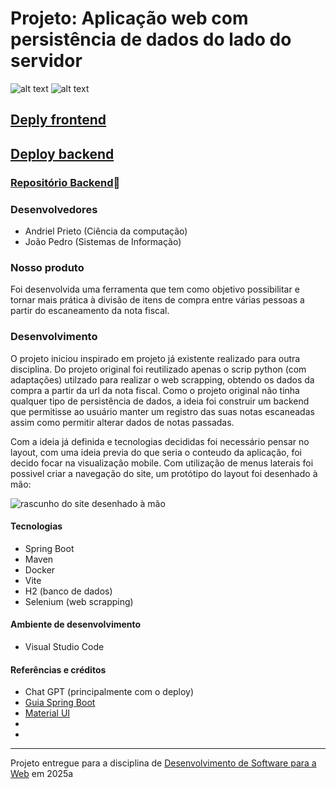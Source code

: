 # Projeto: Aplicação web com persistência de dados do lado do servidor

![alt text](gif-login-1.gif) ![alt text](gif-homeetc-1.gif)

## [Deply frontend](https://project3-2025a-andriel-joao.vercel.app)
## [Deploy backend](https://divide-ai-backend-1.onrender.com)

### [Repositório Backend](https://github.com/apfmota/divide-ai-backend)🔗

### Desenvolvedores
- Andriel Prieto (Ciência da computação)
- João Pedro (Sistemas de Informação)

### Nosso produto

Foi desenvolvida uma ferramenta que tem como objetivo possibilitar e tornar mais prática à divisão de itens de compra entre várias pessoas a partir do escaneamento da nota fiscal.


### Desenvolvimento

O projeto iniciou inspirado em projeto já existente realizado para outra disciplina. Do projeto original foi reutilizado apenas o scrip python (com adaptações) utilzado para realizar o web scrapping, obtendo os dados da compra a partir da url da nota fiscal. Como o projeto original não tinha qualquer tipo de persistência de dados, a ideia foi construir um backend que permitisse ao usuário manter um registro das suas notas escaneadas assim como permitir alterar dados de notas passadas.

Com a ideia já definida e tecnologias decididas foi necessário pensar no layout, com uma ideia previa do que seria o conteudo da aplicação, foi decido focar na visualização mobile. Com utilização de menus laterais foi possivel criar a navegação do site, um protótipo do layout foi desenhado à mão:

![rascunho do site desenhado à mão](rascunho-divide-ai.jpg)


#### Tecnologias

- Spring Boot
- Maven
- Docker
- Vite
- H2 (banco de dados)
- Selenium (web scrapping)

#### Ambiente de desenvolvimento

- Visual Studio Code

#### Referências e créditos

- Chat GPT (principalmente com o deploy)
- [Guia Spring Boot](https://spring.io/guides/gs/spring-boot)
- [Material UI](https://mui.com/material-ui)
-
-
---
Projeto entregue para a disciplina de [Desenvolvimento de Software para a Web](http://github.com/andreainfufsm/elc1090-2025a) em 2025a